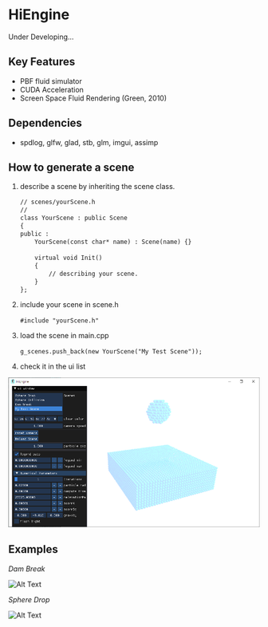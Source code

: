 # HiEngine
Under Developing...

## Key Features
- PBF fluid simulator
- CUDA Acceleration
- Screen Space Fluid Rendering (Green, 2010)

## Dependencies
- spdlog, glfw, glad, stb, glm, imgui, assimp

## How to generate a scene
1. describe a scene by inheriting the scene class.
    ```
    // scenes/yourScene.h
    // 
    class YourScene : public Scene
    {
    public :
        YourScene(const char* name) : Scene(name) {}

        virtual void Init()
        {
            // describing your scene.
        }
    };
    ```
2. include your scene in scene.h
    
    ```#include "yourScene.h"```
    
3. load the scene in main.cpp

    ```g_scenes.push_back(new YourScene("My Test Scene")); ```
    
4. check it in the ui list

![Alt Text](https://github.com/Hipgineer/HiEngine/blob/main/doc/img/myTestScene.png)


## Examples

*Dam Break*

![Alt Text](https://github.com/Hipgineer/HiEngine/blob/main/doc/img/ex_dambreak.gif)

*Sphere Drop*

![Alt Text](https://github.com/Hipgineer/HiEngine/blob/main/doc/img/ex_spheredrop.gif)
